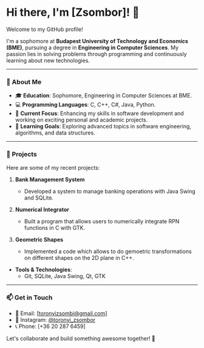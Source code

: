 # Hi there, I'm [Zsombor]! 👋

Welcome to my GitHub profile! 

I'm a sophomore at **Budapest University of Technology and Economics (BME)**, pursuing a degree in **Engineering in Computer Sciences**. My passion lies in solving problems through programming and continuously learning about new technologies.

---

### 🚀 About Me

- 🎓 **Education**: Sophomore, Engineering in Computer Sciences at BME.
- 💻 **Programming Languages**: C, C++, C#, Java, Python.
- 🔭 **Current Focus**: Enhancing my skills in software development and working on exciting personal and academic projects.
- 🌱 **Learning Goals**: Exploring advanced topics in software engineering, algorithms, and data structures.

---

### 🌟 Projects

Here are some of my recent projects:

1. **Bank Management System**
   - Developed a system to manage banking operations with Java Swing and SQLite.

2. **Numerical Integrator**
   - Built a program that allows users to numerically integrate RPN functions in C with GTK.

3. **Geometric Shapes**
   -  Implemented a code which allows to do gemoetric transformations on different shapes on the 2D plane in C++.

- **Tools & Technologies**:
  - Git, SQLite, Java Swing, Qt, GTK

---

### 📫 Get in Touch

- 📧 Email: [toronyizsombi@gmail.com]
- 📸 Instagram: [@toronyi_zsombor](#)
- 📞 Phone: [+36 20 287 6459]

Let's collaborate and build something awesome together! 🚀

